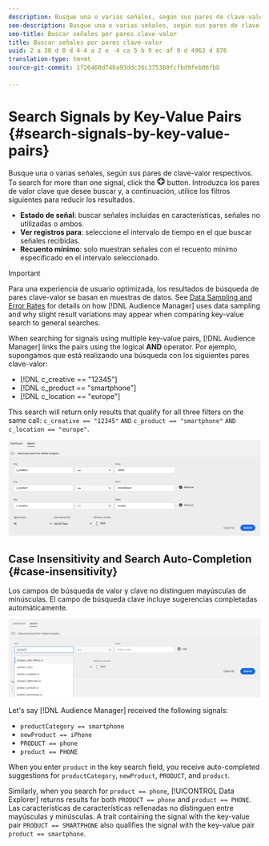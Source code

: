 ```yaml
---
description: Busque una o varias señales, según sus pares de clave-valor respectivos.
seo-description: Busque una o varias señales, según sus pares de clave-valor respectivos.
seo-title: Buscar señales por pares clave-valor
title: Buscar señales por pares clave-valor
uuid: 2 a 38 d 0 d 4-4 a 2 e -4 ca 5-b 9 ec-af 9 d 4963 d 876
translation-type: tm+mt
source-git-commit: 1f26460d746a93ddc36c375360fcfbd9feb06fbb

---
```



# Search Signals by Key-Value Pairs {#search-signals-by-key-value-pairs}

Busque una o varias señales, según sus pares de clave-valor respectivos.
To search for more than one signal, click the ![Add](assets/icon_add.png) button. Introduzca los pares de valor clave que desee buscar y, a continuación, utilice los filtros siguientes para reducir los resultados.

* **Estado de señal**: buscar señales incluidas en características, señales no utilizadas o ambos.
* **Ver registros para**: seleccione el intervalo de tiempo en el que buscar señales recibidas.
* **Recuento mínimo**: solo muestran señales con el recuento mínimo especificado en el intervalo seleccionado.

>[!IMPORTANT]
>
>Para una experiencia de usuario optimizada, los resultados de búsqueda de pares clave-valor se basan en muestras de datos. See [Data Sampling and Error Rates](/help/using/reporting/report-sampling.md) for details on how [!DNL Audience Manager] uses data sampling and why slight result variations may appear when comparing key-value search to general searches.

When searching for signals using multiple key-value pairs, [!DNL Audience Manager] links the pairs using the logical **AND** operator. Por ejemplo, supongamos que está realizando una búsqueda con los siguientes pares clave-valor:

* [!DNL c_creative == "12345"]
* [!DNL c_product == "smartphone"]
* [!DNL c_location == "europe"]

This search will return only results that qualify for all three filters on the same call: `c_creative == "12345"` `AND` `c_product == "smartphone"` `AND` `c_location == "europe"`.

![](assets/signals-search.png)

## Case Insensitivity and Search Auto-Completion {#case-insensitivity}

Los campos de búsqueda de valor y clave no distinguen mayúsculas de minúsculas. El campo de búsqueda clave incluye sugerencias completadas automáticamente.

![](assets/signal-search-suggestions.png)

Let&#39;s say [!DNL Audience Manager] received the following signals:

* `productCategory == smartphone`
* `newProduct == iPhone`
* `PRODUCT == phone`
* `product == PHONE`

When you enter `product` in the key search field, you receive auto-completed suggestions for `productCategory`, `newProduct`, `PRODUCT`, and `product`.

Similarly, when you search for `product == phone`, [!UICONTROL Data Explorer] returns results for both `PRODUCT == phone` and `product == PHONE`.
Las características de características rellenadas no distinguen entre mayúsculas y minúsculas. A trait containing the signal with the key-value pair `PRODUCT == SMARTPHONE` also qualifies the signal with the key-value pair `product == smartphone`.